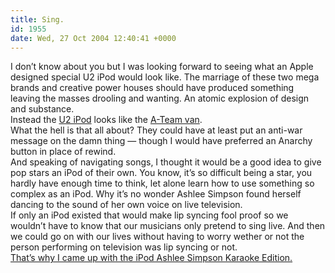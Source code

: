 ```yaml
---
title: Sing.
id: 1955
date: Wed, 27 Oct 2004 12:40:41 +0000
---
```


I don’t know about you but I was looking forward to seeing what an Apple designed special U2 iPod would look like. The marriage of these two mega brands and creative power houses should have produced something leaving the masses drooling and wanting. An atomic explosion of design and substance.  
 Instead the [U2 iPod](http://www.apple.com/ipod/u2/) looks like the [A-Team van](http://images.google.com/images?q=A-Team+van&hl=en&btnG=Google+Search).  
 What the hell is that all about? They could have at least put an anti-war message on the damn thing — though I would have preferred an Anarchy button in place of rewind.  
 And speaking of navigating songs, I thought it would be a good idea to give pop stars an iPod of their own. You know, it’s so difficult being a star, you hardly have enough time to think, let alone learn how to use something so complex as an iPod. Why it’s no wonder Ashlee Simpson found herself dancing to the sound of her own voice on live television.  
 If only an iPod existed that would make lip syncing fool proof so we wouldn’t have to know that our musicians only pretend to sing live. And then we could go on with our lives without having to worry wether or not the person performing on television was lip syncing or not.  
[That’s why I came up with the iPod Ashlee Simpson Karaoke Edition.](http://www.airbagindustries.com/bucket/ipod/)


